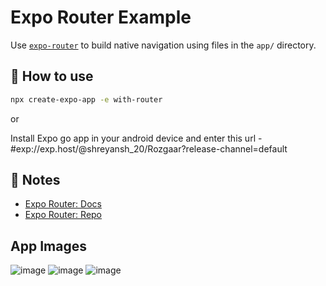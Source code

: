 # Expo Router Example

Use [`expo-router`](https://expo.github.io/router) to build native navigation using files in the `app/` directory.

## 🚀 How to use

```sh
npx create-expo-app -e with-router
```

or

Install Expo go app in your android device and enter this url - 
#exp://exp.host/@shreyansh_20/Rozgaar?release-channel=default

## 📝 Notes

- [Expo Router: Docs](https://expo.github.io/router)
- [Expo Router: Repo](https://github.com/expo/router)

## App Images
![image](https://github.com/shreyanshTechz/Rozgaar/assets/85357239/babb9c08-a38c-4ec5-ac66-256100fed36b)
![image](https://github.com/shreyanshTechz/Rozgaar/assets/85357239/12c692af-2232-43bc-9899-4158b5c26afc)
![image](https://github.com/shreyanshTechz/Rozgaar/assets/85357239/63a3c6a1-dd0a-485e-9848-7d8730c70b58)
